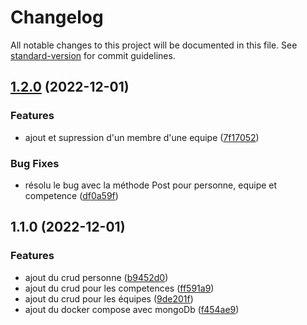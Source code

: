 # Changelog

All notable changes to this project will be documented in this file. See [standard-version](https://github.com/conventional-changelog/standard-version) for commit guidelines.

## [1.2.0](https://github.com/FlorianFlouquet/GestionnaireCompetences/compare/v1.1.0...v1.2.0) (2022-12-01)


### Features

* ajout et supression d'un membre d'une equipe ([7f17052](https://github.com/FlorianFlouquet/GestionnaireCompetences/commit/7f1705215f9b0f84e695eea03501e26456573bd9))


### Bug Fixes

* résolu le bug avec la méthode Post pour personne, equipe et competence ([df0a59f](https://github.com/FlorianFlouquet/GestionnaireCompetences/commit/df0a59f2d3284904a5adad56d2a51e509a59f069))

## 1.1.0 (2022-12-01)


### Features

* ajout du crud personne ([b9452d0](https://github.com/FlorianFlouquet/GestionnaireCompetences/commit/b9452d0573adc78985e03059d214666fe15bc5e6))
* ajout du crud pour les competences ([ff591a9](https://github.com/FlorianFlouquet/GestionnaireCompetences/commit/ff591a9fd48f67be6599bc96817b9569848eb662))
* ajout du crud pour les équipes ([9de201f](https://github.com/FlorianFlouquet/GestionnaireCompetences/commit/9de201f73c5e091ea06f9404ae253af44667cc1c))
* ajout du docker compose avec mongoDb ([f454ae9](https://github.com/FlorianFlouquet/GestionnaireCompetences/commit/f454ae9f3ec6342a6cd172d9612478af574f7eea))
